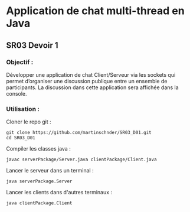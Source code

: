 # Application de chat multi-thread en Java #
## SR03 Devoir 1 ##

### Objectif : ###
Développer une application de chat Client/Serveur via les sockets qui permet d’organiser une
discussion publique entre un ensemble de participants. La discussion dans cette application sera
affichée dans la console.

### Utilisation : ###
  Cloner le repo git :
  ```
  git clone https://github.com/martinschnder/SR03_D01.git
  cd SR03_D01
  ```
  Compiler les classes java :
  ```
  javac serverPackage/Server.java clientPackage/Client.java
  ```
  Lancer le serveur dans un terminal :
  ```
  java serverPackage.Server
  ```
  Lancer les clients dans d'autres terminaux :
  ```
  java clientPackage.Client
  ```
